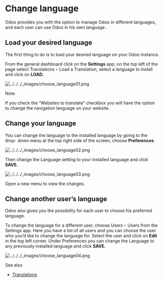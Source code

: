 # Change language

Odoo provides you with the option to manage Odoo in different languages, and
each user can use Odoo in his own language .

## Load your desired language

The first thing to do is to load your desired language on your Odoo instance.

From the general dashboard click on the **Settings** app; on the top left of
the page select Translations ‣ Load a Translation, select a language to
install and click on **LOAD.**

![../../../_images/choose_language01.png](../../../_images/choose_language01.png)

Note

If you check the “Websites to translate” checkbox you will have the option to
change the navigation language on your website.

## Change your language

You can change the language to the installed language by going to the drop-
down menu at the top right side of the screen, choose **Preferences**.

![../../../_images/choose_language02.png](../../../_images/choose_language02.png)

Then change the Language setting to your installed language and click
**SAVE.**

![../../../_images/choose_language03.png](../../../_images/choose_language03.png)

Open a new menu to view the changes.

## Change another user’s language

Odoo also gives you the possibility for each user to choose his preferred
language.

To change the language for a different user, choose Users ‣ Users from the
Settings app. Here you have a list of all users and you can choose the user
who you’d like to change the language for. Select the user and click on
**Edit** in the top left corner. Under Preferences you can change the Language
to any previously installed language and click **SAVE.**

![../../../_images/choose_language04.png](../../../_images/choose_language04.png)

See also

  * [Translations](../../websites/website/configuration/translate.html)

